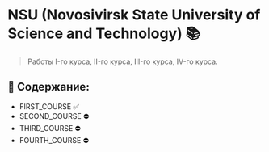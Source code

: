 # NSU (Novosivirsk State University of Science and Technology) 📚
> Работы I-го курса, II-го курса, III-го курса, IV-го курса.
## 📁 Содержание:
* FIRST_COURSE ✅
* SECOND_COURSE ⛔
* THIRD_COURSE ⛔
* FOURTH_COURSE ⛔
